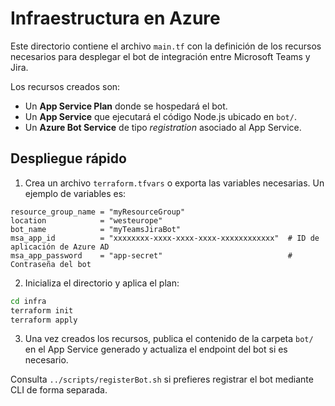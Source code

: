# Infraestructura en Azure

Este directorio contiene el archivo `main.tf` con la definición de los recursos necesarios para desplegar el bot de integración entre Microsoft Teams y Jira.

Los recursos creados son:

- Un **App Service Plan** donde se hospedará el bot.
- Un **App Service** que ejecutará el código Node.js ubicado en `bot/`.
- Un **Azure Bot Service** de tipo *registration* asociado al App Service.

## Despliegue rápido

1. Crea un archivo `terraform.tfvars` o exporta las variables necesarias. Un ejemplo de variables es:

```hcl
resource_group_name = "myResourceGroup"
location            = "westeurope"
bot_name            = "myTeamsJiraBot"
msa_app_id          = "xxxxxxxx-xxxx-xxxx-xxxx-xxxxxxxxxxxx"  # ID de aplicación de Azure AD
msa_app_password    = "app-secret"                            # Contraseña del bot
```

2. Inicializa el directorio y aplica el plan:

```bash
cd infra
terraform init
terraform apply
```

3. Una vez creados los recursos, publica el contenido de la carpeta `bot/` en el App Service generado y actualiza el endpoint del bot si es necesario.

Consulta `../scripts/registerBot.sh` si prefieres registrar el bot mediante CLI de forma separada.
